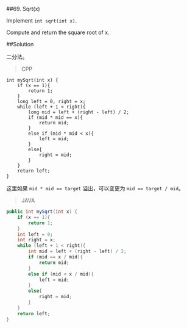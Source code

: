 ##69. Sqrt(x)

Implement `int sqrt(int x)`.

Compute and return the square root of x.

##Solution

二分法。

>CPP

```
int mySqrt(int x) {
    if (x == 1){
		return 1;
	}
	long left = 0, right = x;
	while (left + 1 < right){
		long mid = left + (right - left) / 2;
		if (mid * mid == x){
			return mid;
		}
		else if (mid * mid < x){
			left = mid;
		}
		else{
			right = mid;
		}
	}
	return left;
}
```

这里如果 `mid * mid == target` 溢出，可以变更为 `mid == target / mid`。

>JAVA

```java
public int mySqrt(int x) {
    if (x == 1){
    	return 1;
    }
 	int left = 0;
 	int right = x;
 	while (left + 1 < right){
 		int mid = left + (right - left) / 2;
 		if (mid == x / mid){
 			return mid;
 		}
 		else if (mid < x / mid){
 			left = mid;
 		}
 		else{
 			right = mid;
 		}
 	}
 	return left;
}
```
